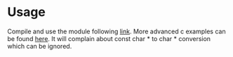 # Usage

Compile and use the module following [link](https://docs.micropython.org/en/latest/develop/cmodules.html).
More advanced c examples can be found [here](https://github.com/MikeTeachman/MicroPython_ESP32_psRAM_LoBo_I2S/blob/master/MicroPython_BUILD/components/micropython/esp32/argument_examples.c).
It will complain about const char * to char * conversion which can be ignored.
